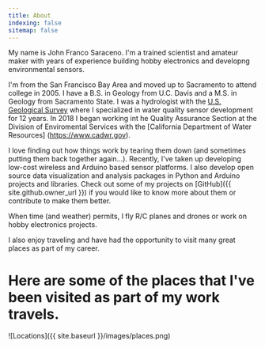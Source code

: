 ```yaml
---
title: About
indexing: false
sitemap: false
---
```


My name is John Franco Saraceno. I'm a trained scientist and amateur maker with years of experience building hobby electronics and developng environmental sensors.

I'm from the San Francisco Bay Area and moved up to Sacramento to attend college in 2005. I have a B.S. in Geology from U.C. Davis and a M.S. in Geology from Sacramento State. I was a hydrologist with the [U.S. Geological Survey](https://www.usgs.gov) where I specialized in water quality sensor development for 12 years. In 2018 I began working int he Quality Assurance Section at the Division of Enviromental Services with the [California Department of Water Resources] (https://www.cadwr.gov).

I love finding out how things work by tearing them down (and sometimes putting them back together again...). Recently, I've taken up developing low-cost wireless and Arduino based sensor platforms. I also develop open source data visualization and analysis packages in Python and Arduino projects and libraries. Check out some of my projects on [GitHub]({{ site.github.owner_url }}) if you would like to know more about them or contribute to make them better. 

When time (and weather) permits, I fly R/C planes and drones or work on hobby electronics projects. 

I also enjoy traveling and have had the opportunity to visit many great places as part of my career.

# Here are some of the places that I've been visited as part of my work travels.
![Locations]({{ site.baseurl }}/images/places.png)
